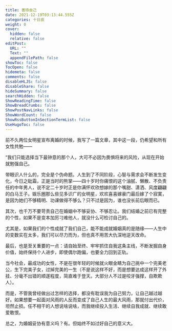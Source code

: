 ```yaml
---
title: 善待自己
date: 2021-12-19T03:13:44.555Z
categories: 十日痰
weight: 0
cover:
  hidden: false
  relative: false
editPost:
  URL: ""
  Text: ""
  appendFilePath: false
showToc: false
TocOpen: false
hidemeta: false
comments: false
disableHLJS: false
disableShare: false
hideSummary: false
searchHidden: false
ShowReadingTime: false
ShowBreadCrumbs: false
ShowPostNavLinks: false
ShowWordCount: false
ShowRssButtonInSectionTermList: false
UseHugoToc: false
---
```





前不久两位女明星宣布离婚的时候，我写了一篇文章，其中这一段，仍希望和所有女性共勉——

“我们只能选择当下最钟意的那个人，大可不必因为畏惧将来的风险，从现在开始就勉强自己。

带眼识人什么的，完全是个伪命题。人生到了不同阶段，心智与需求会不断发生变化，今日之砒霜，正是当时的熊掌——四十岁时你痛恨的这个油腻、懒散、不负责任的中年男人，说不定二十岁时正是你满怀欢欣想嫁的那个嘴甜、潇洒、风度翩翩的白马王子。娱乐圈那么些见多识广的女明星，欢欢喜喜嫁豪门最后嫁了个寂寞，是因为她们不够精明、功课做得不够么？只不过是因为，谁也没长前后眼而已。

其次，也千万不要苛责自己在婚姻中不够妥协、不够忍让。我们结婚之前已有完整的个性，如果不是变本加厉刁难他人，就没什么可检讨自己的。

尤其是，如果我们的个性成就了我们自己，能不能成就婚姻真的是随缘——人生中的变数实在太多，我们可以尽力而为，但也真不用苦大仇深地逆天改命。

最后，也是至关重要的一点：请自始至终、牢牢抓住自我这条主线，不断发掘自身价值，始终保持个人进步，即使偶尔跑偏，也要全力回到正轨。

当今社会，最成功的女性，不是在很年轻的时候就火眼金睛为自己挑中一个完美老公，生下完美子女，过掉完美的一生（不是说这样不好，而是想要达成这样开了外挂、分毫不出错的顺遂程度，简直难于登天。大部分人不过是咬牙强撑，自欺欺人）。

而是，不管我曾经做出过怎样的选择，都没有耽误我为自己努力，让自己越过越好。如果想要一起面对风雨的人反而变成了自己人生的最大风雨，那就付出代价，坦然止损。任不相干的人想说啥说啥，而我继续投入生活、继续自我成就、继续敢爱敢恨。

总之，为婚姻妥协有意义吗？有。但始终不如过好自己的意义大。